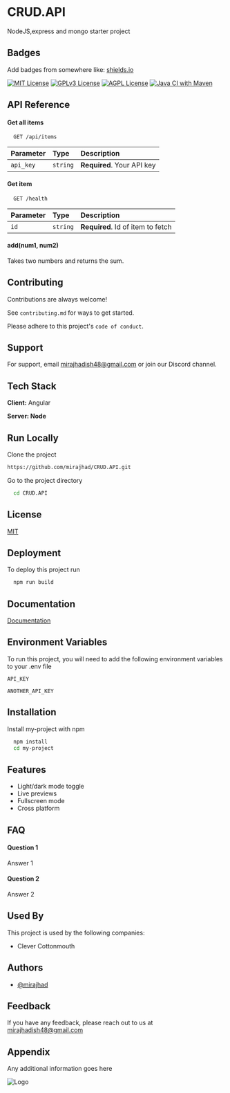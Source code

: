 # CRUD.API

NodeJS,express and mongo starter project

## Badges

Add badges from somewhere like: [shields.io](https://shields.io/)

[![MIT License](https://img.shields.io/badge/License-MIT-green.svg)](https://choosealicense.com/licenses/mit/)
[![GPLv3 License](https://img.shields.io/badge/License-GPL%20v3-yellow.svg)](https://opensource.org/licenses/)
[![AGPL License](https://img.shields.io/badge/license-AGPL-blue.svg)](http://www.gnu.org/licenses/agpl-3.0)
[![Java CI with Maven](https://github.com/mirajhad/ECOM.API/actions/workflows/maven.yml/badge.svg)](https://github.com/mirajhad/ECOM.API/actions/workflows/maven.yml)

## API Reference

#### Get all items

```http
  GET /api/items
```

| Parameter   | Type       | Description                      |
| :---------- | :--------- | :------------------------------- |
| `api_key` | `string` | **Required**. Your API key |

#### Get item

```http
  GET /health
```

| Parameter | Type       | Description                             |
| :-------- | :--------- | :-------------------------------------- |
| `id`    | `string` | **Required**. Id of item to fetch |

#### add(num1, num2)

Takes two numbers and returns the sum.

## Contributing

Contributions are always welcome!

See `contributing.md` for ways to get started.

Please adhere to this project's `code of conduct`.

## Support

For support, email mirajhadish48@gmail.com or join our Discord channel.

## Tech Stack

**Client:** Angular

**Server: Node**

## Run Locally

Clone the project

```bash
https://github.com/mirajhad/CRUD.API.git
```

Go to the project directory

```bash
  cd CRUD.API
```

## License

[MIT](https://choosealicense.com/licenses/mit/)

## Deployment

To deploy this project run

```bash
  npm run build
```

## Documentation

[Documentation](https://linktodocumentation)

## Environment Variables

To run this project, you will need to add the following environment variables to your .env file

`API_KEY`

`ANOTHER_API_KEY`

## Installation

Install my-project with npm

```bash
  npm install
  cd my-project
```

## Features

- Light/dark mode toggle
- Live previews
- Fullscreen mode
- Cross platform

## FAQ

#### Question 1

Answer 1

#### Question 2

Answer 2

## Used By

This project is used by the following companies:

- Clever Cottonmouth

## Authors

- [@mirajhad](https://www.github.com/octokatherine)

## Feedback

If you have any feedback, please reach out to us at mirajhadish48@gmail.com

## Appendix

Any additional information goes here

![Logo](https://dev-to-uploads.s3.amazonaws.com/uploads/articles/th5xamgrr6se0x5ro4g6.png)
